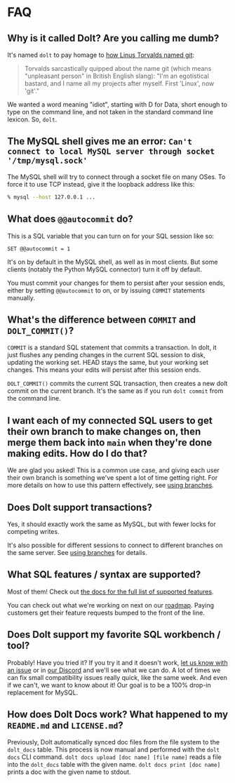# FAQ

## Why is it called Dolt? Are you calling me dumb?

It's named `dolt` to pay homage to [how Linus Torvalds named git](https://en.wikipedia.org/wiki/Git#Naming):

> Torvalds sarcastically quipped about the name git (which means "unpleasant person" in British English slang): "I'm an egotistical bastard, and I name all my projects after myself. First 'Linux', now 'git'."

We wanted a word meaning "idiot", starting with D for Data, short enough to type on the command line, and not taken in the standard command line lexicon. So, `dolt`.

## The MySQL shell gives me an error: `Can't connect to local MySQL server through socket '/tmp/mysql.sock'`

The MySQL shell will try to connect through a socket file on many OSes. To force it to use TCP instead, give it the loopback address like this:

```bash
% mysql --host 127.0.0.1 ...
```

## What does `@@autocommit` do?

This is a SQL variable that you can turn on for your SQL session like so:

`SET @@autocommit = 1`

It's on by default in the MySQL shell, as well as in most clients. But some clients (notably the Python MySQL connector) turn it off by default.

You must commit your changes for them to persist after your session ends, either by setting `@@autocommit` to on, or by issuing `COMMIT` statements manually.

## What's the difference between `COMMIT` and `DOLT_COMMIT()`?

`COMMIT` is a standard SQL statement that commits a transaction. In dolt, it just flushes any pending changes in the current SQL session to disk, updating the working set. HEAD stays the same, but your working set changes. This means your edits will persist after this session ends.

`DOLT_COMMIT()` commits the current SQL transaction, then creates a new dolt commit on the current branch. It's the same as if you run `dolt commit` from the command line.

## I want each of my connected SQL users to get their own branch to make changes on, then merge them back into `main` when they're done making edits. How do I do that?

We are glad you asked! This is a common use case, and giving each user their own branch is something we've spent a lot of time getting right. For more details on how to use this pattern effectively, see [using branches](../sql-reference/version-control/branches.md).

## Does Dolt support transactions?

Yes, it should exactly work the same as MySQL, but with fewer locks for competing writes.

It's also possible for different sessions to connect to different branches on the same server. See [using branches](../sql-reference/version-control/branches.md) for details.

## What SQL features / syntax are supported?

Most of them! Check out [the docs for the full list of supported features](../sql-reference/sql-support/supported-statements.md).

You can check out what we're working on next on our [roadmap](roadmap.md). Paying customers get their feature requests bumped to the front of the line.

## Does Dolt support my favorite SQL workbench / tool?

Probably! Have you tried it? If you try it and it doesn't work, [let us know with an issue](https://github.com/dolthub/dolt/issues) or in [our Discord](https://discord.com/invite/RFwfYpu) and we'll see what we can do. A lot of times we can fix small compatibility issues really quick, like the same week. And even if we can't, we want to know about it! Our goal is to be a 100% drop-in replacement for MySQL.

## How does Dolt Docs work? What happened to my `README.md` and `LICENSE.md`?

Previously, Dolt automatically synced doc files from the file system to the `dolt_docs` table. This process is now manual and performed with the `dolt docs` CLI command. `dolt docs upload [doc name] [file name]` reads a file into the `dolt_docs` table with the given name. `dolt docs print [doc name]` prints a doc with the given name to stdout.
